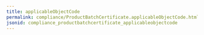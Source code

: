 ```yaml
---
title: applicableObjectCode
permalink: compliance/ProductBatchCertificate.applicableObjectCode.html
jsonid: compliance_productbatchcertificate_applicableobjectcode
---
```

